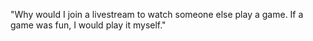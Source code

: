 
"Why would I join a livestream to watch someone else play a game. If a game was fun, I would play it myself."
